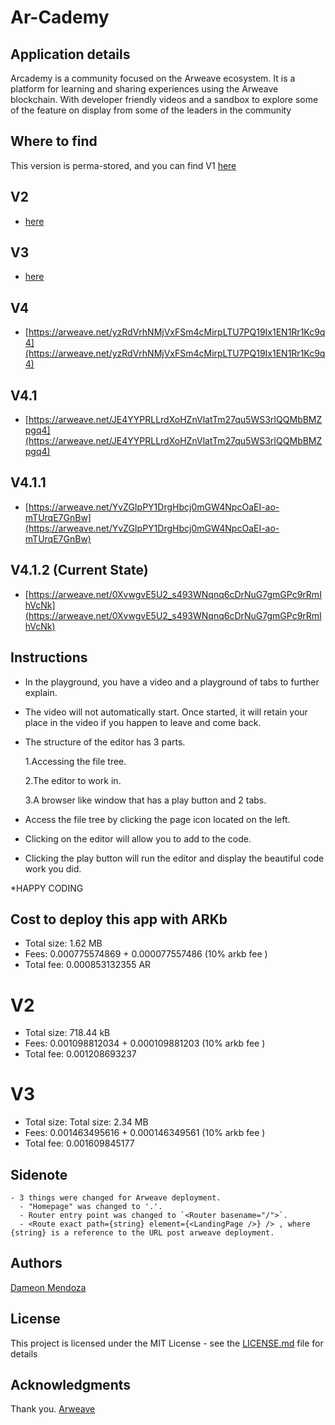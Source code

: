 # Ar-Cademy

## Application details

  Arcademy is a community focused on the Arweave ecosystem. It is a platform for learning and sharing experiences using the Arweave blockchain. With developer friendly videos and a sandbox to explore some of the feature on display from some of the leaders in the community

## Where to find

  This version is perma-stored, and you can find V1 [here](https://arweave.net/14uaFhiTDh0gyMS7aL0id8tKCZ93YGiBlLHEvsaaOys) 
  ## V2
  - [here](https://arweave.net/gREdj0JOWoQpyb0K2cQvirEMs8tDW3ulq9bKD6iJE3I) 

  ## V3
  - [here](https://arweave.net/cMPDTzxFy311wPT1LI2DDULQf1Ed8PFlqLQaiDiLjQ0)

  ## V4
  - [https://arweave.net/yzRdVrhNMjVxFSm4cMirpLTU7PQ19Ix1EN1Rr1Kc9q4](https://arweave.net/yzRdVrhNMjVxFSm4cMirpLTU7PQ19Ix1EN1Rr1Kc9q4) 

  ## V4.1
  - [https://arweave.net/JE4YYPRLLrdXoHZnVlatTm27qu5WS3rIQQMbBMZpgq4](https://arweave.net/JE4YYPRLLrdXoHZnVlatTm27qu5WS3rIQQMbBMZpgq4)

 ## V4.1.1 
  - [https://arweave.net/YvZGIpPY1DrgHbcj0mGW4NpcOaEI-ao-mTUrqE7GnBw](https://arweave.net/YvZGIpPY1DrgHbcj0mGW4NpcOaEI-ao-mTUrqE7GnBw)

   ## V4.1.2 (Current State)
  - [https://arweave.net/0XvwgvE5U2_s493WNqnq6cDrNuG7gmGPc9rRmIhVcNk](https://arweave.net/0XvwgvE5U2_s493WNqnq6cDrNuG7gmGPc9rRmIhVcNk)

## Instructions

  - In the playground, you have a video and a playground of tabs to further explain.

  - The video will not automatically start. Once started, it will retain your place in the video if you happen to
    leave and come back.

  - The structure of the editor has 3 parts.

     1.Accessing the file tree.

     2.The editor to work in. 

     3.A browser like window that has a play button and 2 tabs. 

  - Access the file tree by clicking the page icon located on the left. 

  - Clicking on the editor will allow you to add to the code.

  - Clicking the play button will run the editor and display the beautiful code work you did. 

  *HAPPY CODING

## Cost to deploy this app with ARKb
  - Total size: 1.62 MB
  - Fees: 0.000775574869 + 0.000077557486 (10% arkb fee )
  - Total fee: 0.000853132355 AR
  # V2
  - Total size: 718.44 kB
  - Fees: 0.001098812034 + 0.000109881203 (10% arkb fee )
  - Total fee: 0.001208693237
  # V3
  - Total size: Total size: 2.34 MB
  - Fees: 0.001463495616 + 0.000146349561 (10% arkb fee )
  - Total fee: 0.001609845177

## Sidenote
    - 3 things were changed for Arweave deployment.
      - "Homepage" was changed to '.'.
      - Router entry point was changed to `<Router basename="/">`.
      - <Route exact path={string} element={<LandingPage />} /> , where {string} is a reference to the URL post arweave deployment.

    

## Authors

[Dameon Mendoza](https://github.com/Dameon1)

## License

This project is licensed under the MIT License - see the [LICENSE.md](LICENSE.md) file for details

## Acknowledgments

Thank you.
[Arweave](https://www.arweave.org/)